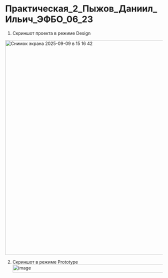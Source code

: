 # Практическая_2_Пыжов_Даниил_Ильич_ЭФБО_06_23
1.	Скриншот проекта в режиме Design

<img width="1440" height="687" alt="Снимок экрана 2025-09-09 в 15 16 42" src="https://github.com/user-attachments/assets/beaa15d2-7358-4393-bbe8-c86f54d2c397" />

2.	Скриншот в режиме Prototype<img width="484" height="26" alt="image" src="https://github.com/user-attachments/assets/9aa20eb2-d722-4dd8-92a0-23002191e270" />
